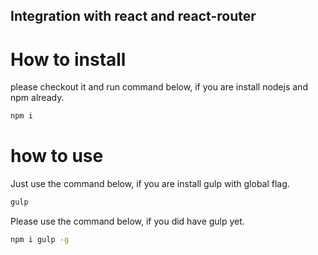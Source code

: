 Integration with react and react-router
---------------------------------------

# How to install

please checkout it and run command below, if you are install nodejs and npm
already.

```bash
npm i
```

# how to use

Just use the command below, if you are install gulp with global flag.

```bash
gulp
```

Please use the command below, if you did have gulp yet.

```bash
npm i gulp -g
```
